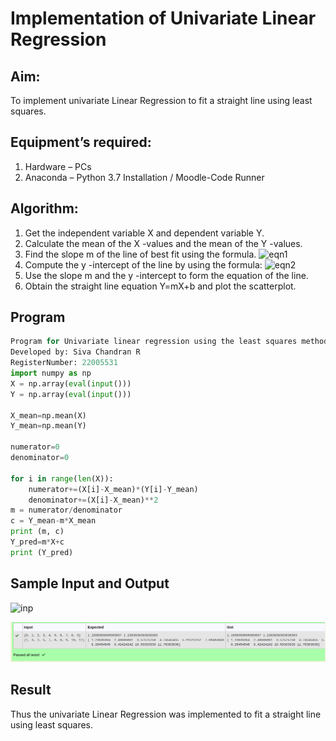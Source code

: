 # Implementation of Univariate Linear Regression
## Aim:
To implement univariate Linear Regression to fit a straight line using least squares.
## Equipment’s required:
1.	Hardware – PCs
2.	Anaconda – Python 3.7 Installation / Moodle-Code Runner
## Algorithm:
1.	Get the independent variable X and dependent variable Y.
2.	Calculate the mean of the X -values and the mean of the Y -values.
3.	Find the slope m of the line of best fit using the formula.
 ![eqn1](./eq1.jpg)
4.	Compute the y -intercept of the line by using the formula:
![eqn2](./eq2.jpg)  
5.	Use the slope m and the y -intercept to form the equation of the line.
6.	Obtain the straight line equation Y=mX+b and plot the scatterplot.
## Program
```python
Program for Univariate linear regression using the least squares method.
Developed by: Siva Chandran R
RegisterNumber: 22005531
import numpy as np
X = np.array(eval(input()))
Y = np.array(eval(input()))

X_mean=np.mean(X)
Y_mean=np.mean(Y)

numerator=0
denominator=0

for i in range(len(X)):
    numerator+=(X[i]-X_mean)*(Y[i]-Y_mean)
    denominator+=(X[i]-X_mean)**2
m = numerator/denominator
c = Y_mean-m*X_mean
print (m, c)
Y_pred=m*X+c
print (Y_pred)
```
## Sample Input and Output
![inp](./input.jpg)

![output](outputsolu2.png)

## Result
Thus the univariate Linear Regression was implemented to fit a straight line using least squares.
